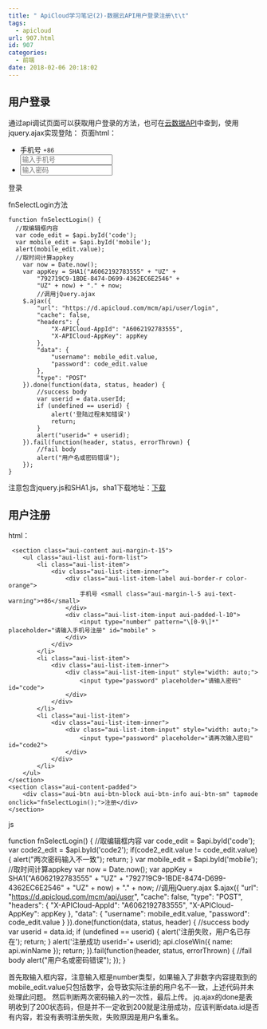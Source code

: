```yaml
---
title: " ApiCloud学习笔记(2)-数据云API用户登录注册\t\t"
tags:
  - apicloud
url: 907.html
id: 907
categories:
  - 前端
date: 2018-02-06 20:18:02
---
```


用户登录
----

通过api调试页面可以获取用户登录的方法，也可在[云数据API](https://docs.apicloud.com/Cloud-API/data-cloud-api#3)中查到，使用jquery.ajax实现登陆： 页面html：

<section class="aui-content aui-margin-t-15">
        <ul class="aui-list aui-form-list">
            <li class="aui-list-item">
                <div class="aui-list-item-inner">
                    <div class="aui-list-item-label aui-border-r color-orange">
                        手机号 <small class="aui-margin-l-5 aui-text-warning">+86</small>
                    </div>
                    <div class="aui-list-item-input aui-padded-l-10">
                        <input type="number" pattern="\[0-9\]*" placeholder="输入手机号" id="mobile" >
                    </div>
                </div>
            </li>
            <li class="aui-list-item">
                <div class="aui-list-item-inner">
                    <div class="aui-list-item-input" style="width: auto;">
                        <input type="password" placeholder="输入密码" id="code">
                    </div>
                </div>
            </li>
        </ul>
    </section>
    <section class="aui-content-padded">
        <div class="aui-btn aui-btn-block aui-btn-info aui-btn-sm" tapmode onclick="fnSelectLogin();">登录</div>
    </section>

fnSelectLogin方法

<script type="text/javascript" src="../../script/jquery-3.3.1.js"></script>
<script type="text/javascript" src="../../script/SHA1.js"></script>
    function fnSelectLogin() {
      //取编辑框内容
      var code_edit = $api.byId('code');
      var mobile_edit = $api.byId('mobile');
      alert(mobile_edit.value);
      //取时间计算appkey
        var now = Date.now();
        var appKey = SHA1("A6062192783555" + "UZ" +
            "792719C9-1BDE-8474-D699-4362EC6E2546" +
            "UZ" + now) + "." + now;
            //调用jQuery.ajax
        $.ajax({
            "url": "https://d.apicloud.com/mcm/api/user/login",
            "cache": false,
            "headers": {
                "X-APICloud-AppId": "A6062192783555",
                "X-APICloud-AppKey": appKey
            },
            "data": {
                "username": mobile_edit.value,
                "password": code_edit.value
            },
            "type": "POST"
        }).done(function(data, status, header) {
            //success body
            var userid = data.userId;
            if (undefined == userid) {
                alert('登陆过程未知错误')
                return;
            }
            alert("userid=" + userid);
        }).fail(function(header, status, errorThrown) {
            //fail body
            alert("用户名或密码错误");
        });
    }

注意包含jquery.js和SHA1.js，sha1下载地址：[下载](https://github.com/apicloudcom/mcm-js-sdk/blob/master/SHA1.js)

用户注册
----

html：

     <section class="aui-content aui-margin-t-15">
        <ul class="aui-list aui-form-list">
            <li class="aui-list-item">
                <div class="aui-list-item-inner">
                    <div class="aui-list-item-label aui-border-r color-orange">
                        手机号 <small class="aui-margin-l-5 aui-text-warning">+86</small>
                    </div>
                    <div class="aui-list-item-input aui-padded-l-10">
                        <input type="number" pattern="\[0-9\]*" placeholder="请输入手机号注册" id="mobile" >
                    </div>
                </div>
            </li>
            <li class="aui-list-item">
                <div class="aui-list-item-inner">
                    <div class="aui-list-item-input" style="width: auto;">
                        <input type="password" placeholder="请输入密码" id="code">
                    </div>
                </div>
            </li>
            <li class="aui-list-item">
                <div class="aui-list-item-inner">
                    <div class="aui-list-item-input" style="width: auto;">
                        <input type="password" placeholder="请再次输入密码" id="code2">
                    </div>
                </div>
            </li>
        </ul>
    </section>
    <section class="aui-content-padded">
        <div class="aui-btn aui-btn-block aui-btn-info aui-btn-sm" tapmode onclick="fnSelectLogin();">注册</div>
    </section>

js

function fnSelectLogin() {
  //取编辑框内容
  var code_edit = $api.byId('code');
  var code2_edit = $api.byId('code2');
  if(code2\_edit.value != code\_edit.value) {
    alert("两次密码输入不一致");
    return;
  }
  var mobile_edit = $api.byId('mobile');
  //取时间计算appkey
    var now = Date.now();
    var appKey = SHA1("A6062192783555" + "UZ" +
        "792719C9-1BDE-8474-D699-4362EC6E2546" +
        "UZ" + now) + "." + now;
        //调用jQuery.ajax
    $.ajax({
        "url": "https://d.apicloud.com/mcm/api/user",
        "cache": false,
        "type": "POST",
        "headers": {
            "X-APICloud-AppId": "A6062192783555",
            "X-APICloud-AppKey": appKey
        },
        "data": {
            "username": mobile_edit.value,
            "password": code_edit.value
        }
    }).done(function(data, status, header) {
        //success body
        var userid = data.id;
        if (undefined == userid) {
          alert('注册失败，用户名已存在');
          return;
        }
        alert('注册成功  userid='+ userid);
        api.closeWin({
            name: api.winName
        });
        return;
    }).fail(function(header, status, errorThrown) {
        //fail body
        alert("用户名或密码错误");
    });
}

首先取输入框内容，注意输入框是number类型，如果输入了非数字内容提取到的mobile_edit.value只包括数字，会导致实际注册的用户名不一致，上述代码并未处理此问题。 然后判断两次密码输入的一次性，最后上传。 jq.ajax的done是表明收到了200状态码，但是并不一定收到200就是注册成功，应该判断data.id是否有内容，若没有表明注册失败，失败原因是用户名重名。